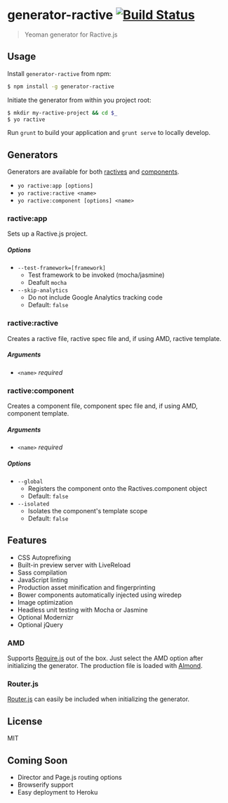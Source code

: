 # generator-ractive [![Build Status](https://secure.travis-ci.org/colindresj/generator-ractive.png?branch=master)](https://travis-ci.org/colindresj/generator-ractive)

> Yeoman generator for Ractive.js

## Usage
Install `generator-ractive` from npm:

```bash
$ npm install -g generator-ractive
```

Initiate the generator from within you project root:
```bash
$ mkdir my-ractive-project && cd $_
$ yo ractive
```

Run `grunt` to build your application and `grunt serve` to locally develop.

## Generators
Generators are available for both [ractives](http://docs.ractivejs.org/latest/new-ractive)
and [components](http://docs.ractivejs.org/latest/components).

- `yo ractive:app [options]`
- `yo ractive:ractive <name>` 
- `yo ractive:component [options] <name>`

### ractive:app
Sets up a Ractive.js project.

##### Options
- `--test-framework=[framework]`
  - Test framework to be invoked (mocha/jasmine)
  - Deafult `mocha`
- `--skip-analytics`
  - Do not include Google Analytics tracking code
  - Default: `false`

### ractive:ractive
Creates a ractive file, ractive spec file and, if using AMD, ractive template.

##### Arguments
- `<name>` _required_

### ractive:component
Creates a component file, component spec file and, if using AMD, component template.

##### Arguments
- `<name>` _required_

##### Options
- `--global`
  - Registers the component onto the Ractives.component object
  - Default: `false`
- `--isolated`
  - Isolates the component's template scope
  - Default: `false`

## Features
- CSS Autoprefixing
- Built-in preview server with LiveReload
- Sass compilation
- JavaScript linting
- Production asset minification and fingerprinting
- Bower components automatically injected using wiredep
- Image optimization
- Headless unit testing with Mocha or Jasmine
- Optional Modernizr
- Optional jQuery

### AMD
Supports [Require.js](http://requirejs.org/) out of the box. Just select the AMD
option after initializing the generator. The production file is loaded with
[Almond](https://github.com/jrburke/almond).

### Router.js
[Router.js](https://github.com/tildeio/router.js/) can easily be included when
initializing the generator.

## License
MIT

## Coming Soon
- Director and Page.js routing options
- Browserify support
- Easy deployment to Heroku

